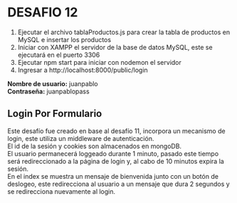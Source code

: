# DESAFIO 12

1. Ejecutar el archivo tablaProductos.js para crear la tabla de productos en MySQL e insertar los productos
2. Iniciar con XAMPP el servidor de la base de datos MySQL, este se ejecutará en el puerto 3306
3. Ejecutar npm start para iniciar con nodemon el servidor
4. Ingresar a http://localhost:8000/public/login

**Nombre de usuario:** juanpablo <br/>
**Contraseña:** juanpablopass

## Login Por Formulario

Este desafío fue creado en base al desafío 11, incorpora un mecanismo de login, este utiliza un middleware de autenticación. <br />
El id de la sesión y cookies son almacenados en mongoDB. <br />
El usuario permanecerá loggeado durante 1 minuto, pasado este tiempo será redireccionado a la página de login y, al cabo de 10 minutos expira la sesión. <br />
En el index se muestra un mensaje de bienvenida junto con un botón de deslogeo, este redirecciona al usuario a un mensaje que dura 2 segundos y se redirecciona nuevamente al login.
